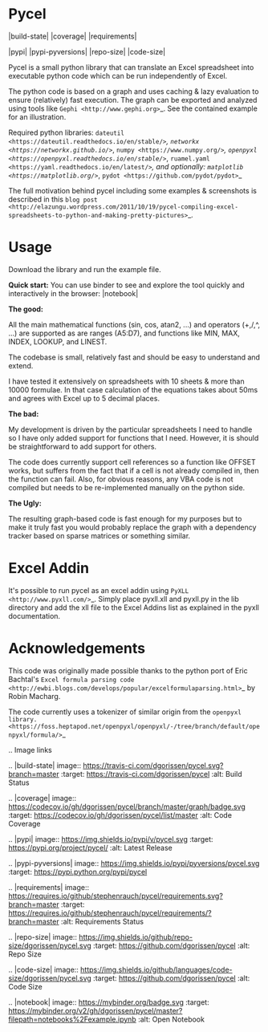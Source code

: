 Pycel
=====

|build-state| |coverage| |requirements|

|pypi| |pypi-pyversions| |repo-size| |code-size|

Pycel is a small python library that can translate an Excel spreadsheet into
executable python code which can be run independently of Excel.

The python code is based on a graph and uses caching & lazy evaluation to
ensure (relatively) fast execution.  The graph can be exported and analyzed
using tools like `Gephi <http://www.gephi.org>`_. See the contained example
for an illustration.

Required python libraries:
    `dateutil <https://dateutil.readthedocs.io/en/stable/>`_,
    `networkx <https://networkx.github.io/>`_,
    `numpy <https://www.numpy.org/>`_,
    `openpyxl <https://openpyxl.readthedocs.io/en/stable/>`_,
    `ruamel.yaml <https://yaml.readthedocs.io/en/latest/>`_, and optionally:
    `matplotlib <https://matplotlib.org/>`_,
    `pydot <https://github.com/pydot/pydot>`_

The full motivation behind pycel including some examples & screenshots is
described in this `blog post <http://elazungu.wordpress.com/2011/10/19/pycel-compiling-excel-spreadsheets-to-python-and-making-pretty-pictures>`_.

Usage
======

Download the library and run the example file.

**Quick start:**
You can use binder to see and explore the tool quickly and interactively in the
browser: |notebook|

**The good:**

All the main mathematical functions (sin, cos, atan2, ...) and operators
(+,/,^, ...) are supported as are ranges (A5:D7), and functions like
MIN, MAX, INDEX, LOOKUP, and LINEST.

The codebase is small, relatively fast and should be easy to understand
and extend.

I have tested it extensively on spreadsheets with 10 sheets & more than
10000 formulae.  In that case calculation of the equations takes about 50ms
and agrees with Excel up to 5 decimal places.

**The bad:**

My development is driven by the particular spreadsheets I need to handle so
I have only added support for functions that I need.  However, it is should be
straightforward to add support for others.

The code does currently support cell references so a function like OFFSET works,
but suffers from the fact that if a cell is not already compiled in, then the
function can fail.  Also, for obvious reasons, any VBA code is not compiled
but needs to be re-implemented manually on the python side.

**The Ugly:**

The resulting graph-based code is fast enough for my purposes but to make it
truly fast you would probably replace the graph with a dependency tracker
based on sparse matrices or something similar.

Excel Addin
===========

It's possible to run pycel as an excel addin using
`PyXLL <http://www.pyxll.com/>`_. Simply place pyxll.xll and pyxll.py in the
lib directory and add the xll file to the Excel Addins list as explained in
the pyxll documentation.

Acknowledgements
================

This code was originally made possible thanks to the python port of
Eric Bachtal's `Excel formula parsing code
<http://ewbi.blogs.com/develops/popular/excelformulaparsing.html>`_
by Robin Macharg.

The code currently uses a tokenizer of similar origin from the
`openpyxl library.
<https://foss.heptapod.net/openpyxl/openpyxl/-/tree/branch/default/openpyxl/formula/>`_

.. Image links

.. |build-state| image:: https://travis-ci.com/dgorissen/pycel.svg?branch=master
  :target: https://travis-ci.com/dgorissen/pycel
  :alt: Build Status

.. |coverage| image:: https://codecov.io/gh/dgorissen/pycel/branch/master/graph/badge.svg
  :target: https://codecov.io/gh/dgorissen/pycel/list/master
  :alt: Code Coverage

.. |pypi| image:: https://img.shields.io/pypi/v/pycel.svg
  :target: https://pypi.org/project/pycel/
  :alt: Latest Release

.. |pypi-pyversions| image:: https://img.shields.io/pypi/pyversions/pycel.svg
    :target: https://pypi.python.org/pypi/pycel

.. |requirements| image:: https://requires.io/github/stephenrauch/pycel/requirements.svg?branch=master
  :target: https://requires.io/github/stephenrauch/pycel/requirements/?branch=master
  :alt: Requirements Status

.. |repo-size| image:: https://img.shields.io/github/repo-size/dgorissen/pycel.svg
  :target: https://github.com/dgorissen/pycel
  :alt: Repo Size

.. |code-size| image:: https://img.shields.io/github/languages/code-size/dgorissen/pycel.svg
  :target: https://github.com/dgorissen/pycel
  :alt: Code Size

.. |notebook| image:: https://mybinder.org/badge.svg
  :target: https://mybinder.org/v2/gh/dgorissen/pycel/master?filepath=notebooks%2Fexample.ipynb
  :alt: Open Notebook
